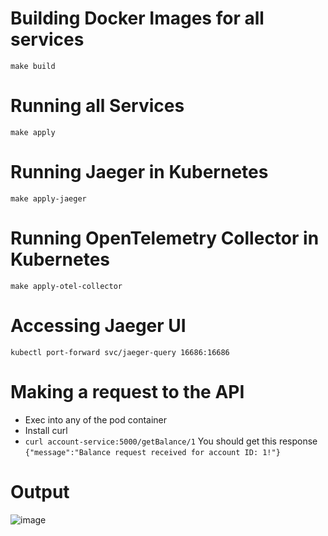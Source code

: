 # Building Docker Images for all services
`make build`

# Running all Services
`make apply`

# Running Jaeger in Kubernetes
`make apply-jaeger`

# Running OpenTelemetry Collector in Kubernetes
`make apply-otel-collector`

# Accessing Jaeger UI
`kubectl port-forward svc/jaeger-query 16686:16686`

# Making a request to the API
- Exec into any of the pod container
- Install curl
- `curl account-service:5000/getBalance/1`
You should get this response `{"message":"Balance request received for account ID: 1!"}`

# Output
![image](https://github.com/sharadregoti/try-out/assets/24411676/0c0e4027-4885-4d8d-8e18-e962322ea33a)
